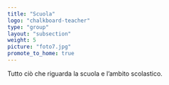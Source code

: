 ```yaml
---
title: "Scuola"
logo: "chalkboard-teacher"
type: "group"
layout: "subsection"
weight: 5
picture: "foto7.jpg"
promote_to_home: true
---
```


Tutto ciò che riguarda la scuola e l’ambito scolastico.
